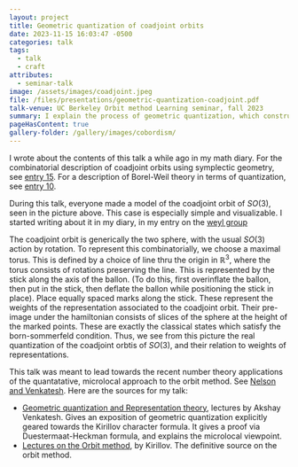 ```yaml
---
layout: project
title: Geometric quantization of coadjoint orbits
date: 2023-11-15 16:03:47 -0500
categories: talk
tags:
  - talk
  - craft
attributes:
  - seminar-talk
image: /assets/images/coadjoint.jpeg
file: /files/presentations/geometric-quantization-coadjoint.pdf
talk-venue: UC Berkeley Orbit method Learning seminar, fall 2023
summary: I explain the process of geometric quantization, which constructs a vector space from a symplectic manifold. Applied to a coadjoint orbit of a compact group, this gives the associated irreducible representation promised by the orbit method. This provides another perspective on the Borel-Weil theorem. Along the way, I explain coadjoint orbits combinatorially in terms of a torus action and its moment map, and phrase quantization using this description.
pageHasContent: true
gallery-folder: /gallery/images/cobordism/
---
```

I wrote about the contents of this talk a while ago in my math diary. For the combinatorial description of coadjoint orbits using symplectic geometry, see [entry 15](/diary/15). For a description of Borel-Weil theory in terms of quantization, see [entry 10](/diary/10). 

During this talk, everyone made a model of the coadjoint orbit of $SO(3)$, seen in the picture above. This case is especially simple and visualizable. I started writing about it in my diary, in my entry on the [weyl group](\diary\19)


The coadjoint orbit is generically the two sphere, with the usual $SO(3)$ action by rotation. To represent this combinatorially, we choose a maximal torus. This is defined by a choice of line thru the origin in $\mathbb{R}^3$, where the torus consists of rotations preserving the line. This is represented by the stick along the axis of the ballon. (To do this, first overinflate the ballon, then put in the stick, then deflate the ballon while positioning the stick in place). Place equally spaced marks along the stick. These represent the weights of the representation associated to the coadjoint orbit. Their pre-image under the hamiltonian consists of slices of the sphere at the height of the marked points. These are exactly the classical states which satisfy the born-sommerfeld condition. Thus, we see from this picture the real quantization of the coadjoint orbtis of $SO(3)$, and their relation to weights of representations. 


This talk was meant to lead towards the recent number theory applications of the quantatative, microlocal approach to the orbit method. See  [Nelson and Venkatesh](https://arxiv.org/abs/1805.07750). Here are the sources for my talk: 
- [Geometric quantization and Representation theory](https://math.berkeley.edu/~fengt/249C_2017.pdf), lectures by Akshay Venkatesh. Gives an exposition of geometric quantization explicitly geared towards the Kirillov character formula. It gives a proof via Duestermaat-Heckman formula, and explains the microlocal viewpoint. 
- [Lectures on the Orbit method](https://bookstore.ams.org/gsm-64/), by Kirillov. The definitive source on the orbit method. 
